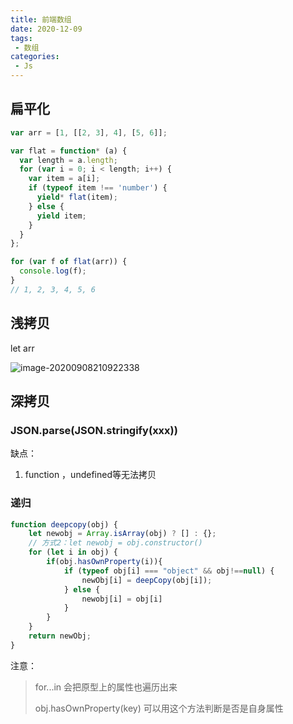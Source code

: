 ```yaml
---
title: 前端数组
date: 2020-12-09
tags:
 - 数组
categories: 
 - Js
---
```


## 扁平化

```js
var arr = [1, [[2, 3], 4], [5, 6]];

var flat = function* (a) {
  var length = a.length;
  for (var i = 0; i < length; i++) {
    var item = a[i];
    if (typeof item !== 'number') {
      yield* flat(item);
    } else {
      yield item;
    }
  }
};

for (var f of flat(arr)) {
  console.log(f);
}
// 1, 2, 3, 4, 5, 6
```

## 浅拷贝

let arr

![image-20200908210922338](C:\Users\xuyiling\AppData\Roaming\Typora\typora-user-images\image-20200908210922338.png)

## 深拷贝

### JSON.parse(JSON.stringify(xxx))

缺点：

1. function ，undefined等无法拷贝

### 递归

```js
function deepcopy(obj) {
    let newobj = Array.isArray(obj) ? [] : {}; 
    // 方式2：let newobj = obj.constructor()
    for (let i in obj) {
        if(obj.hasOwnProperty(i)){
            if (typeof obj[i] === "object" && obj!==null) {
                newObj[i] = deepCopy(obj[i]);
            } else {
                newobj[i] = obj[i]
            }
        }
    }
    return newObj;
}
```

注意：

> for...in 会把原型上的属性也遍历出来
>
> obj.hasOwnProperty(key) 可以用这个方法判断是否是自身属性